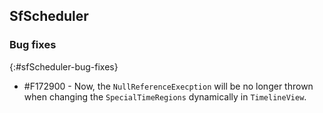## SfScheduler

### Bug fixes
{:#sfScheduler-bug-fixes}

* \#F172900 - Now, the `NullReferenceExecption` will be no longer thrown when changing the `SpecialTimeRegions` dynamically in `TimelineView`.
